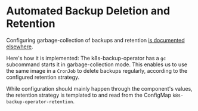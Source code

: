 # Automated Backup Deletion and Retention

Configuring garbage-collection of backups and retention [is documented elsewhere](../operations/automated_backup_deletion_and_retention_en.md).

Here's how it is implemented:
The k8s-backup-operator has a `gc` subcommand starts it in garbage-collection mode.
This enables us to use the same image in a `CronJob` to delete backups regularly, according to the configured retention strategy.

While configuration should mainly happen through the component's values, the retention strategy is templated to and read from the ConfigMap `k8s-backup-operator-retention`.
